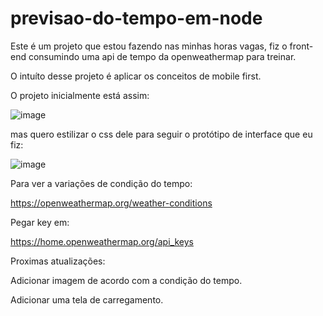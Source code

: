 # previsao-do-tempo-em-node

Este é um projeto que estou fazendo nas minhas horas vagas, fiz o front-end consumindo uma api de tempo da openweathermap para treinar.

O intuíto desse projeto é aplicar os conceitos de mobile first.

O projeto inicialmente está assim:

![image](https://github.com/SantanaRael/previsao-do-tempo-em-node/assets/73674173/52104862-7abe-4ac5-9221-4e42a0258ced)

mas quero estilizar o css dele para seguir o protótipo de interface que eu fiz:

![image](https://github.com/SantanaRael/previsao-do-tempo-em-node/assets/73674173/623c4f54-4d58-4584-88e5-4a17f8c876c7)


Para ver a variações de condição do tempo:

https://openweathermap.org/weather-conditions

Pegar key em:

https://home.openweathermap.org/api_keys

Proximas atualizações:

Adicionar imagem de acordo com a condição do tempo.

Adicionar uma tela de carregamento.